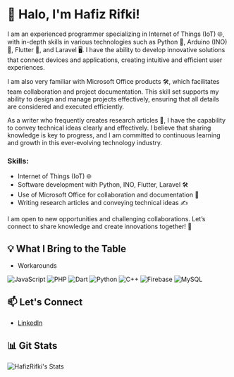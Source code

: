 # 👋 Halo, I'm Hafiz Rifki!

I am an experienced programmer specializing in Internet of Things (IoT) 🌐, with in-depth skills in various technologies such as Python 🐍, Arduino (INO) 🔌, Flutter 📱, and Laravel 🖥️. I have the ability to develop innovative solutions that connect devices and applications, creating intuitive and efficient user experiences.

I am also very familiar with Microsoft Office products 🛠️, which facilitates team collaboration and project documentation. This skill set supports my ability to design and manage projects effectively, ensuring that all details are considered and executed efficiently.

As a writer who frequently creates research articles 📑, I have the capability to convey technical ideas clearly and effectively. I believe that sharing knowledge is key to progress, and I am committed to continuous learning and growth in this ever-evolving technology industry.

### Skills:

- Internet of Things (IoT) 🌐
- Software development with Python, INO, Flutter, Laravel 🛠️
- Use of Microsoft Office for collaboration and documentation 📝
- Writing research articles and conveying technical ideas ✍️

I am open to new opportunities and challenging collaborations. Let’s connect to share knowledge and create innovations together! 🤝

## 💡 What I Bring to the Table

- Workarounds

![JavaScript](https://img.icons8.com/color/48/000000/javascript.png)
![PHP](https://img.icons8.com/color/48/000000/php.png)
![Dart](https://img.icons8.com/color/48/000000/dart.png)
![Python](https://img.icons8.com/color/48/000000/python.png)
![C++](https://img.icons8.com/color/48/000000/c-plus-plus-logo.png)
![Firebase](https://img.icons8.com/color/48/000000/firebase.png)
![MySQL](https://img.icons8.com/color/48/000000/mysql.png)

## 📫 Let's Connect

- [LinkedIn](linkedin.com/in/hafiz-rifki-389964343/)


## 📊 Git Stats

![HafizRifki's Stats](https://github-readme-stats.vercel.app/api?username=hafizrfk&theme=react&show_icons=true&hide_border=true&count_private=true&rank_icon=github)
